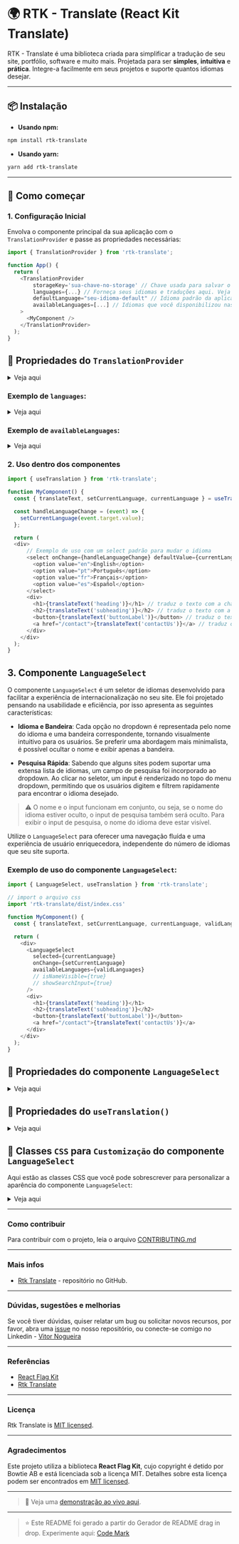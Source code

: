 # 🌍 RTK - Translate (React Kit Translate)

RTK - Translate é uma biblioteca criada para simplificar a tradução de seu site, portfólio, software e muito mais. Projetada para ser **simples**, **intuitiva** e **prática**. Integre-a facilmente em seus projetos e suporte quantos idiomas desejar.

---
## 📦 Instalação

- **Usando npm:**

```bash
npm install rtk-translate
```

- **Usando yarn:**

```bash
yarn add rtk-translate
```
--- 
## 🚀 Como começar

### 1. Configuração Inicial

Envolva o componente principal da sua aplicação com o `TranslationProvider` e passe as propriedades necessárias:

```typescript
import { TranslationProvider } from 'rtk-translate';

function App() {
  return (
    <TranslationProvider 
        storageKey='sua-chave-no-storage' // Chave usada para salvar o idioma selecionado no storage.
        languages={...} // Forneça seus idiomas e traduções aqui. Veja o exemplo abaixo.
        defaultLanguage="seu-idioma-default" // Idioma padrão da aplicação.
        availableLanguages=[...] // Idiomas que você disponibilizou nas traduções. Exemplo abaixo.
    >
      <MyComponent />
    </TranslationProvider>
  );
}
```

## 📝 Propriedades do `TranslationProvider`

<details>
<summary>Veja aqui</summary>


| Propriedade          | Tipo       | Descrição                                                                                                                       |
| -------------------- | ---------- | ------------------------------------------------------------------------------------------------------------------------------- |
| `storageKey`         | `string`   | Usado para salvar o idioma atual no localStorage, ela é opcional, caso não seja passada será salvo com a chave `rtk::language`. |
| `defaultLanguage`    | `string`   | Define um idioma padrão para o seu projeto, caso não seja passado será usado o valor default `pt`.                              |
| `languages`          | `object`   | Objeto contendo os idiomas, chaves de identificação e as traduções desejadas.                                                   |
| `availableLanguages` | `string[]` | Array contendo todos os idiomas disponíveis no seu array `languages`.                                                           |

</details>

### Exemplo de `languages`:

<details>
<summary>Veja aqui</summary>

```javascript
const languages = {
  pt: {
    heading: 'Título 1',
    subheading: 'Subtítulo A',
    buttonLabel: 'Clique Aqui',
    contactUs: 'Fale Conosco'
  },
  en: {
    heading: 'Title 1',
    subheading: 'Subheading A',
    buttonLabel: 'Click Here',
    contactUs: 'Contact Us'
  },
  fr: {
    heading: 'Titre 1',
    subheading: 'Sous-titre A',
    buttonLabel: 'Cliquez ici',
    contactUs: 'Contactez-nous'
  },
  es: {
    heading: 'Título 1',
    subheading: 'Subtítulo A',
    buttonLabel: 'Haz clic aquí',
    contactUs: 'Contáctenos'
  }
  // ...
}
```
</details>


### Exemplo de `availableLanguages`:

<details>
<summary>Veja aqui</summary>

```typescript
const availableLanguages = ['pt', 'en', 'fr', 'es'];
```

</details>


### 2. Uso dentro dos componentes

```typescript
import { useTranslation } from 'rtk-translate';

function MyComponent() {
  const { translateText, setCurrentLanguage, currentLanguage } = useTranslation();

  const handleLanguageChange = (event) => {
    setCurrentLanguage(event.target.value);
  };

  return (
  <div>
      // Exemplo de uso com um select padrão para mudar o idioma
      <select onChange={handleLanguageChange} defaultValue={currentLanguage}>
        <option value="en">English</option>
        <option value="pt">Português</option>
        <option value="fr">Français</option>
        <option value="es">Español</option>
      </select>
      <div>
        <h1>{translateText('heading')}</h1> // traduz o texto com a chave 'heading'
        <h2>{translateText('subheading')}</h2> // traduz o texto com a chave 'subheading'
        <button>{translateText('buttonLabel')}</button> // traduz o texto com a chave 'buttonLabel'
        <a href="/contact">{translateText('contactUs')}</a> // traduz o texto com a chave 'contactUs'
      </div>
    </div>
  );
}
```

## 3. Componente `LanguageSelect`
O componente `LanguageSelect` é um seletor de idiomas desenvolvido para facilitar a experiência de internacionalização no seu site. Ele foi projetado pensando na usabilidade e eficiência, por isso apresenta as seguintes características:

- **Idioma e Bandeira**: Cada opção no dropdown é representada pelo nome do idioma e uma bandeira correspondente, tornando visualmente intuitivo para os usuários. Se preferir uma abordagem mais minimalista, é possível ocultar o nome e exibir apenas a bandeira.

- **Pesquisa Rápida**: Sabendo que alguns sites podem suportar uma extensa lista de idiomas, um campo de pesquisa foi incorporado ao dropdown. Ao clicar no seletor, um input é renderizado no topo do menu dropdown, permitindo que os usuários digitem e filtrem rapidamente para encontrar o idioma desejado.

>⚠️ O nome e o input funcionam em conjunto, ou seja, se o nome do idioma estiver oculto, o input de pesquisa também será oculto. Para exibir o input de pesquisa, o nome do idioma deve estar visível.

Utilize o `LanguageSelect` para oferecer uma navegação fluída e uma experiência de usuário enriquecedora, independente do número de idiomas que seu site suporta.

### Exemplo de uso do componente `LanguageSelect`:
```typescript
import { LanguageSelect, useTranslation } from 'rtk-translate';

// import o arquivo css 
import 'rtk-translate/dist/index.css'

function MyComponent() {
  const { translateText, setCurrentLanguage, currentLanguage, validLanguages } = useTranslation();

  return (
    <div>
      <LanguageSelect
        selected={currentLanguage}
        onChange={setCurrentLanguage}
        availableLanguages={validLanguages}
        // isNameVisible={true}
        // showSearchInput={true}
      />
      <div>
        <h1>{translateText('heading')}</h1>
        <h2>{translateText('subheading')}</h2>
        <button>{translateText('buttonLabel')}</button>
        <a href="/contact">{translateText('contactUs')}</a>
      </div>
    </div>
  );
}

```

## 📝 Propriedades do componente `LanguageSelect`

<details>
<summary>Veja aqui</summary>

| Propriedade          | Tipo       | Descrição                                                                                                                                                                              |
| -------------------- | ---------- | -------------------------------------------------------------------------------------------------------------------------------------------------------------------------------------- |
| `selected`           | `string`   | Idioma atual do site, pode ser obtido através da propriedade `currentLanguage` do `useTranslation()`.                                                                                  |
| `onChange`           | `function` | Função que muda o idioma atual do site. Pode ser obtida através da propriedade `setCurrentLanguage` do `useTranslation()`.                                                             |
| `availableLanguages` | `string[]` | Array que a `rtk-translate` já validou com base nos seus idiomas fornecidos ao `TranslationProvider`. É disponibilizado através da propriedade `validLanguages` do `useTranslation()`. |
| `isNameVisible`      | `boolean`  | Booleano que define se o nome do idioma será renderizado junto com a bandeira, o valor default é `true`.                                                                               |
| `showSearchInput`    | `boolean`  | Booleano que define se o campo de pesquisa será renderizado no dropdown, o valor default é `true`.                                                                                    |

</details>


## 📝 Propriedades do `useTranslation()`
<details>
<summary>Veja aqui</summary>

| Propriedade          | Tipo       | Descrição                                                                                                    |
| -------------------- | ---------- | ------------------------------------------------------------------------------------------------------------ |
| `translateText`      | `function` | Função que retorna a tradução correspondente à chave fornecida. Recebe a chave do texto que deseja traduzir. |
| `setCurrentLanguage` | `function` | Função que define o idioma atual do site. Recebe o novo idioma desejado como parâmetro.                      |
| `currentLanguage`    | `string`   | Representa o idioma atual em uso no site.                                                                    |
| `validLanguages`     | `string[]` | Array de idiomas validados pela `rtk-translate`, com base nos idiomas fornecidos ao `TranslationProvider`.   |

</details>


## 🎨 Classes `CSS` para `Customização` do componente `LanguageSelect`
Aqui estão as classes CSS que você pode sobrescrever para personalizar a aparência do componente `LanguageSelect`:
<details>
<summary>Veja aqui</summary>

| Classe                                               | Descrição                                        | Sobrescrição Sugerida                                                    |
| ---------------------------------------------------- | ------------------------------------------------ | ------------------------------------------------------------------------ |
| `.rtk-language-selector`                             | Estilização geral do seletor de idioma.          | `.rtk-language-selector { ... !important; }`                             |
| `.rtk-current-language`                              | Estilo do idioma atual exibido.                  | `.rtk-current-language { ... !important; }`                              |
| `.rtk-current-language > img`                        | Estilo da imagem/bandeira do idioma atual.       | `.rtk-current-language > img { ... !important; }`                        |
| `.rtk-languages-dropdown`                            | Estilo do menu dropdown que lista os idiomas.    | `.rtk-languages-dropdown { ... !important; }`                            |
| `.rtk-languages-dropdown .rtk-language-option > img` | Estilo da imagem/bandeira nos itens do dropdown. | `.rtk-languages-dropdown .rtk-language-option > img { ... !important; }` |
| `.rtk-language-option, .rtk-language-no-results`     | Estilo dos itens individuais no dropdown.        | `.rtk-language-option { ... !important; }`                               |
| `.rtk-language-option:last-child`                    | Estilo para o último item no dropdown.           | `.rtk-language-option:last-child { ... !important; }`                    |
| `.rtk-language-option:hover`                         | Estilo hover dos itens no dropdown.              | `.rtk-language-option:hover { ... !important; }`                         |
| `.rtk-language-input-search`                         | Estilo do campo de busca no dropdown.            | `.rtk-language-input-search { ... !important; }`                         |                                      


</details>

---
### Como contribuir
Para contribuir com o projeto, leia o arquivo [CONTRIBUTING.md](/CONTRIBUTING.md)

---
### Mais infos 
- [Rtk Translate](https://github.com/vitor-nogueira-dev/rtk-translate) - repositório no GitHub.

---
### Dúvidas, sugestões e melhorias 
Se você tiver dúvidas, quiser relatar um bug ou solicitar novos recursos, por favor, abra uma [issue](https://github.com/vitor-nogueira-dev/rtk-translate/issues) no nosso repositório, ou conecte-se comigo no Linkedin - [Vitor Nogueira](https://www.linkedin.com/in/vitor-nogueira-dev/)

---
### Referências
- [React Flag Kit](https://www.npmjs.com/package/react-flag-kit)
- [Rtk Translate](https://www.npmjs.com/package/rtk-translate)

---
### Licença
Rtk Translate is [MIT licensed](./LICENSE).

---
### Agradecimentos

Este projeto utiliza a biblioteca **React Flag Kit**, cujo copyright é detido por Bowtie AB e está licenciada sob a licença MIT. Detalhes sobre esta licença podem ser encontrados em [MIT licensed](./LICENSE-ReactFlagKit.txt).

---
> 🔗 Veja uma [demonstração ao vivo aqui](https://rtk-translate-demo.vercel.app/).

---
> ⭐️ Este README foi gerado a partir do Gerador de README drag in drop. Experimente aqui: [Code Mark](https://code-mark.vercel.app/)
